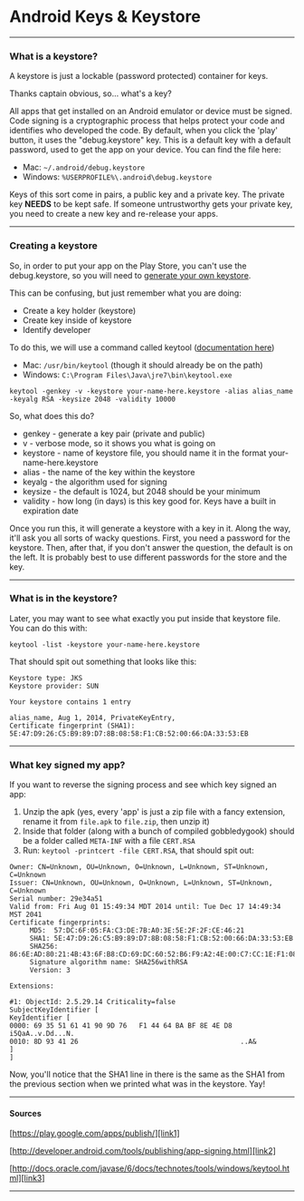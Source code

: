 # Android Keys & Keystore

---

### What is a keystore?

A keystore is just a lockable (password protected) container for keys.

Thanks captain obvious, so... what's a key?

All apps that get installed on an Android emulator or device must be signed. Code signing is a cryptographic process that helps protect your code and identifies who developed the code. By default, when you click the 'play' button, it uses the "debug.keystore" key. This is a default key with a default password, used to get the app on your device. You can find the file here:

* Mac: `~/.android/debug.keystore`
* Windows: `%USERPROFILE%\.android\debug.keystore`

Keys of this sort come in pairs, a public key and a private key. The private key **NEEDS** to be kept safe. If someone untrustworthy gets your private key, you need to create a new key and re-release your apps.

---

### Creating a keystore

So, in order to put your app on the Play Store, you can't use the debug.keystore, so you will need to [generate your own keystore][link2].

This can be confusing, but just remember what you are doing:

* Create a key holder (keystore)
* Create key inside of keystore
* Identify developer

To do this, we will use a command called keytool ([documentation here][link3])

* Mac: `/usr/bin/keytool` (though it should already be on the path)
* Windows: `C:\Program Files\Java\jre7\bin\keytool.exe`

`keytool -genkey -v -keystore your-name-here.keystore -alias alias_name -keyalg RSA -keysize 2048 -validity 10000`

So, what does this do?

* genkey - generate a key pair (private and public)
* v - verbose mode, so it shows you what is going on
* keystore - name of keystore file, you should name it in the format your-name-here.keystore
* alias - the name of the key within the keystore
* keyalg - the algorithm used for signing
* keysize - the default is 1024, but 2048 should be your minimum
* validity - how long (in days) is this key good for. Keys have a built in expiration date

Once you run this, it will generate a keystore with a key in it. Along the way, it'll ask you all sorts of wacky questions. First, you need a password for the keystore. Then, after that, if you don't answer the question, the default is on the left. It is probably best to use different passwords for the store and the key.

---

### What is in the keystore?

Later, you may want to see what exactly you put inside that keystore file. You can do this with:

`keytool -list -keystore your-name-here.keystore`

That should spit out something that looks like this:

```
Keystore type: JKS
Keystore provider: SUN

Your keystore contains 1 entry

alias_name, Aug 1, 2014, PrivateKeyEntry, 
Certificate fingerprint (SHA1): 5E:47:D9:26:C5:B9:89:D7:8B:08:58:F1:CB:52:00:66:DA:33:53:EB
```

---

### What key signed my app?

If you want to reverse the signing process and see which key signed an app:

1. Unzip the apk (yes, every 'app' is just a zip file with a fancy extension, rename it from `file.apk` to `file.zip`, then unzip it)
2. Inside that folder (along with a bunch of compiled gobbledygook) should be a folder called `META-INF` with a file `CERT.RSA`
3. Run: `keytool -printcert -file CERT.RSA`, that should spit out:

```
Owner: CN=Unknown, OU=Unknown, O=Unknown, L=Unknown, ST=Unknown, C=Unknown
Issuer: CN=Unknown, OU=Unknown, O=Unknown, L=Unknown, ST=Unknown, C=Unknown
Serial number: 29e34a51
Valid from: Fri Aug 01 15:49:34 MDT 2014 until: Tue Dec 17 14:49:34 MST 2041
Certificate fingerprints:
	 MD5:  57:DC:6F:05:FA:C3:DE:7B:A0:3E:5E:2F:2F:CE:46:21
	 SHA1: 5E:47:D9:26:C5:B9:89:D7:8B:08:58:F1:CB:52:00:66:DA:33:53:EB
	 SHA256: 86:6E:AD:80:21:4B:43:6F:B8:CD:69:DC:60:52:B6:F9:A2:4E:00:C7:CC:1E:F1:08:1C:E0:BD:34:30:57:24:55
	 Signature algorithm name: SHA256withRSA
	 Version: 3

Extensions: 

#1: ObjectId: 2.5.29.14 Criticality=false
SubjectKeyIdentifier [
KeyIdentifier [
0000: 69 35 51 61 41 90 9D 76   F1 44 64 BA BF 8E 4E D8  i5QaA..v.Dd...N.
0010: 8D 93 41 26                                        ..A&
]
]
```

Now, you'll notice that the SHA1 line in there is the same as the SHA1 from the previous section when we printed what was in the keystore. Yay!

---

#### Sources

[https://play.google.com/apps/publish/][link1]

[http://developer.android.com/tools/publishing/app-signing.html][link2]

[http://docs.oracle.com/javase/6/docs/technotes/tools/windows/keytool.html][link3]

---

[link1]: https://play.google.com/apps/publish/
[link2]: http://developer.android.com/tools/publishing/app-signing.html
[link3]: http://docs.oracle.com/javase/6/docs/technotes/tools/windows/keytool.html